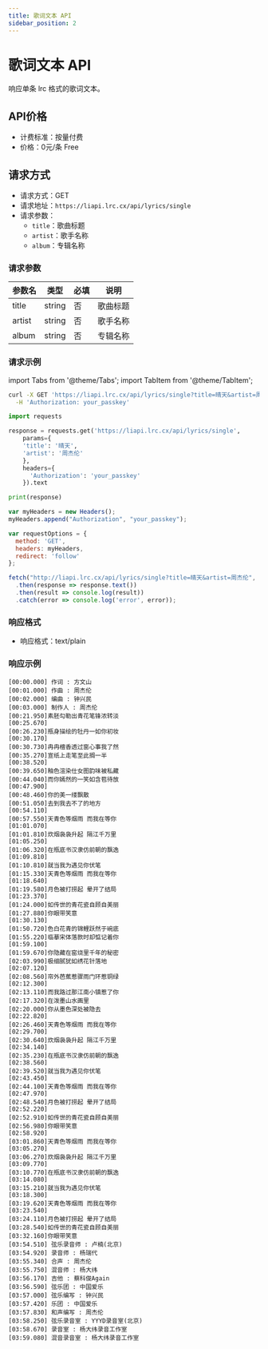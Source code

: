 ```yaml
---
title: 歌词文本 API
sidebar_position: 2
---
```


# 歌词文本 API

响应单条 lrc 格式的歌词文本。

## API价格

- 计费标准：按量付费
- 价格：0元/条 <span class="apiLabel freeLabel">Free</span>

## 请求方式

- 请求方式：GET
- 请求地址：`https://liapi.lrc.cx/api/lyrics/single`
- 请求参数：
  - `title`：歌曲标题
  - `artist`：歌手名称
  - `album`：专辑名称

### 请求参数

| 参数名 | 类型 | 必填 | 说明 |
| --- | --- | --- | --- |
| title | string | 否 | 歌曲标题 |
| artist | string | 否 | 歌手名称 |
| album | string | 否 | 专辑名称 |

### 请求示例

import Tabs from '@theme/Tabs';
import TabItem from '@theme/TabItem';

<Tabs>
<TabItem value="bash" label="cURL">

```bash
curl -X GET 'https://liapi.lrc.cx/api/lyrics/single?title=晴天&artist=周杰伦' \
  -H 'Authorization: your_passkey'
```

</TabItem>
<TabItem value="py" label="Python">

```py
import requests

response = requests.get('https://liapi.lrc.cx/api/lyrics/single', 
    params={
    'title': '晴天',
    'artist': '周杰伦'
    },
    headers={
      'Authorization': 'your_passkey'
    }).text

print(response)
```

</TabItem>
<TabItem value="js" label="JavaScript">

```js
var myHeaders = new Headers();
myHeaders.append("Authorization", "your_passkey");

var requestOptions = {
  method: 'GET',
  headers: myHeaders,
  redirect: 'follow'
};

fetch("http://liapi.lrc.cx/api/lyrics/single?title=晴天&artist=周杰伦", requestOptions)
  .then(response => response.text())
  .then(result => console.log(result))
  .catch(error => console.log('error', error));
```

</TabItem>
</Tabs>

### 响应格式

- 响应格式：text/plain

### 响应示例

```text
[00:00.000] 作词 : 方文山
[00:01.000] 作曲 : 周杰伦
[00:02.000] 编曲 : 钟兴民
[00:03.000] 制作人 : 周杰伦
[00:21.950]素胚勾勒出青花笔锋浓转淡
[00:25.670]
[00:26.230]瓶身描绘的牡丹一如你初妆
[00:30.170]
[00:30.730]冉冉檀香透过窗心事我了然
[00:35.270]宣纸上走笔至此搁一半
[00:38.520]
[00:39.650]釉色渲染仕女图韵味被私藏
[00:44.040]而你嫣然的一笑如含苞待放
[00:47.900]
[00:48.460]你的美一缕飘散
[00:51.050]去到我去不了的地方
[00:54.110]
[00:57.550]天青色等烟雨 而我在等你
[01:01.070]
[01:01.810]炊烟袅袅升起 隔江千万里
[01:05.250]
[01:06.320]在瓶底书汉隶仿前朝的飘逸
[01:09.810]
[01:10.810]就当我为遇见你伏笔
[01:15.330]天青色等烟雨 而我在等你
[01:18.640]
[01:19.580]月色被打捞起 晕开了结局
[01:23.370]
[01:24.000]如传世的青花瓷自顾自美丽
[01:27.880]你眼带笑意
[01:30.130]
[01:50.720]色白花青的锦鲤跃然于碗底
[01:55.220]临摹宋体落款时却惦记着你
[01:59.100]
[01:59.670]你隐藏在窑烧里千年的秘密
[02:03.990]极细腻犹如绣花针落地
[02:07.120]
[02:08.560]帘外芭蕉惹骤雨门环惹铜绿
[02:12.300]
[02:13.110]而我路过那江南小镇惹了你
[02:17.320]在泼墨山水画里
[02:20.000]你从墨色深处被隐去
[02:22.820]
[02:26.460]天青色等烟雨 而我在等你
[02:29.700]
[02:30.640]炊烟袅袅升起 隔江千万里
[02:34.140]
[02:35.230]在瓶底书汉隶仿前朝的飘逸
[02:38.560]
[02:39.520]就当我为遇见你伏笔
[02:43.450]
[02:44.100]天青色等烟雨 而我在等你
[02:47.970]
[02:48.540]月色被打捞起 晕开了结局
[02:52.220]
[02:52.910]如传世的青花瓷自顾自美丽
[02:56.980]你眼带笑意
[02:58.920]
[03:01.860]天青色等烟雨 而我在等你
[03:05.270]
[03:06.270]炊烟袅袅升起 隔江千万里
[03:09.770]
[03:10.770]在瓶底书汉隶仿前朝的飘逸
[03:14.080]
[03:15.210]就当我为遇见你伏笔
[03:18.300]
[03:19.620]天青色等烟雨 而我在等你
[03:23.540]
[03:24.110]月色被打捞起 晕开了结局
[03:28.540]如传世的青花瓷自顾自美丽
[03:32.160]你眼带笑意
[03:54.510] 弦乐录音师 : 卢楠(北京)
[03:54.920] 录音师 : 杨瑞代
[03:55.340] 合声 : 周杰伦
[03:55.750] 混音师 : 杨大纬
[03:56.170] 吉他 : 蔡科俊Again
[03:56.590] 弦乐团 : 中国爱乐
[03:57.000] 弦乐编写 : 钟兴民
[03:57.420] 乐团 : 中国爱乐
[03:57.830] 和声编写 : 周杰伦
[03:58.250] 弦乐录音室 : YYYD录音室(北京)
[03:58.670] 录音室 : 杨大纬录音工作室
[03:59.080] 混音录音室 : 杨大纬录音工作室
```

